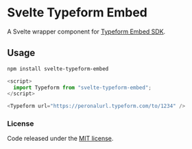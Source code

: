 # Svelte Typeform Embed

A Svelte wrapper component for
[Typeform Embed SDK](https://developer.typeform.com/embed/).

## Usage

```bash
npm install svelte-typeform-embed
```

```js
<script>
  import Typeform from "svelte-typeform-embed";
</script>

<Typeform url="https://peronalurl.typeform.com/to/1234" />
```

### License

Code released under the [MIT license](LICENSE.md).

